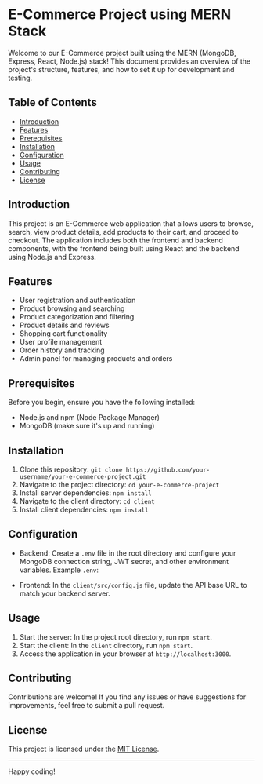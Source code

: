 # E-Commerce Project using MERN Stack

Welcome to our E-Commerce project built using the MERN (MongoDB, Express, React, Node.js) stack! This document provides an overview of the project's structure, features, and how to set it up for development and testing.

## Table of Contents
- [Introduction](#introduction)
- [Features](#features)
- [Prerequisites](#prerequisites)
- [Installation](#installation)
- [Configuration](#configuration)
- [Usage](#usage)
- [Contributing](#contributing)
- [License](#license)

## Introduction
This project is an E-Commerce web application that allows users to browse, search, view product details, add products to their cart, and proceed to checkout. The application includes both the frontend and backend components, with the frontend being built using React and the backend using Node.js and Express.

## Features
- User registration and authentication
- Product browsing and searching
- Product categorization and filtering
- Product details and reviews
- Shopping cart functionality
- User profile management
- Order history and tracking
- Admin panel for managing products and orders

## Prerequisites
Before you begin, ensure you have the following installed:
- Node.js and npm (Node Package Manager)
- MongoDB (make sure it's up and running)

## Installation
1. Clone this repository: `git clone https://github.com/your-username/your-e-commerce-project.git`
2. Navigate to the project directory: `cd your-e-commerce-project`
3. Install server dependencies: `npm install`
4. Navigate to the client directory: `cd client`
5. Install client dependencies: `npm install`

## Configuration
- Backend: Create a `.env` file in the root directory and configure your MongoDB connection string, JWT secret, and other environment variables.
  Example `.env`:

- Frontend: In the `client/src/config.js` file, update the API base URL to match your backend server.

## Usage
1. Start the server: In the project root directory, run `npm start`.
2. Start the client: In the `client` directory, run `npm start`.
3. Access the application in your browser at `http://localhost:3000`.

## Contributing
Contributions are welcome! If you find any issues or have suggestions for improvements, feel free to submit a pull request.

## License
This project is licensed under the [MIT License](LICENSE).

---

Happy coding!
